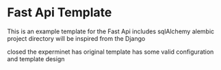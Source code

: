 # Fast Api Template
This is an example template for the Fast Api includes sqlAlchemy alembic  project directory will be inspired from the Django  



closed the experminet has original template has some valid configuration and template design 
